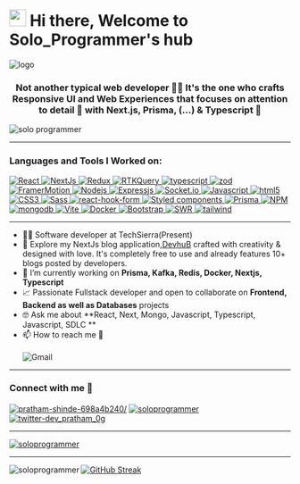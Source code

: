 <h1><img src="https://emojis.slackmojis.com/emojis/images/1531849430/4246/blob-sunglasses.gif?1531849430" width="30"/>  Hi there, Welcome to Solo_Programmer's hub</h1>

![logo](https://user-images.githubusercontent.com/76880102/157709681-304db8cb-e8b8-46b3-93a5-d37d4f40c698.PNG)

<h3 align="center">
  Not another typical web developer 👨‍💻 It's the one who crafts Responsive UI and Web Experiences that focuses on attention to detail 🌟 with Next.js, Prisma, (...) & 
  Typescript 💪
</h3>

<p align="left">
  <img
    src="https://komarev.com/ghpvc/?username=soloprogrammer&label=Profile%20views&color=0e75b6&style=flat"
    alt="solo programmer"
  />
</p>

<hr>
<h3 align="left">Languages and Tools I Worked on:</h3>
<p align="left">
  <a href="https://react.dev/" target="_blank">
    <img
      src="https://img.shields.io/badge/-React-45b8d8?style=flat-square&logo=react&logoColor=white"
      alt="React"
    />
  </a>
  
   <a href="https://nextjs.org/" target="_blank">
    <img
      src="https://img.shields.io/badge/NEXT-black?logo=next.js&logoColor=white&style=flat-square"
      alt="NextJs"
    />
  </a>
  
  <a href="https://react-redux.js.org/" target="_blank" rel="noreferrer">
    <img
      src="https://img.shields.io/badge/-Redux-764ABC?style=flat-square&logo=redux&logoColor=white"
      alt="Redux"
    />
  </a>
  <a href="https://redux-toolkit.js.org/tutorials/rtk-query" target="_blank" rel="noreferrer">
    <img
      src="https://img.shields.io/badge/RTKQuery-b8e3e0?logo=reactquery&logoColor=red&style=flat-square"
      alt="RTKQuery"
    />
  </a>
  <a href="https://www.typescriptlang.org/" target="_blank" rel="noreferrer">
    <img
      src="https://img.shields.io/badge/-TypeScript-007ACC?style=flat-square&logo=typescript&logoColor=white"
      alt="typescript"
    />
  </a>
  <a href="https://zod.dev/" target="_blank" rel="noreferrer">
    <img
      src="https://img.shields.io/badge/Zod-dae9fe?logo=zod&logoColor=4468b5&style=flat-square"
      alt="zod"
    />
  </a>
 <a href="https://www.framer.com/motion/examples/" target="_blank" rel="noreferrer">
    <img
      src="https://img.shields.io/badge/-FramerMotion-white?style=flat-square&logo=framer&logoColor=375efb"
      alt="FramerMotion"
    />
  </a>
   <a href="https://nodejs.org/docs/latest/api/" target="_blank" rel="noreferrer">
    <img
      src="https://img.shields.io/badge/-Nodejs-43853d?style=flat-square&logo=Node.js&logoColor=white"
      alt="Nodejs"
    />
  </a>
  <a href="https://expressjs.com/en/5x/api.html" target="_blank" rel="noreferrer">
    <img
      src="https://img.shields.io/badge/Express-07a40e?logo=express&logoColor=white&style=flat-square"
      alt="Expressjs"
    />
  </a>
  <a href="https://socket.io/docs/v4/" target="_blank" rel="noreferrer">
    <img
      src="https://img.shields.io/badge/-Socket.io-61dab3?style=flat-square&logo=socket.io&logoColor=black"
      alt="Socket.io"
    />
  </a>
  <a href="https://www.w3schools.com/js/" target="_blank" rel="noreferrer">
    <img
      src="https://img.shields.io/badge/Javascript-f7df1e?logo=JavaScript&logoColor=black&style=flat-square"
      alt="Javascript"
    />
  </a>
   <a href="https://www.w3schools.in/html5/tutorials/" target="_blank" rel="noreferrer">
    <img
      src="https://img.shields.io/badge/-HTML5-E34F26?style=flat-square&logo=html5&logoColor=white"
      alt="html5"
    />
  </a>
   <a href="https://www.w3schools.com/css/" target="_blank" rel="noreferrer">
    <img
      src="https://img.shields.io/badge/-CSS3-1572B6?style=flat-square&logo=css3"
      alt="CSS3"
    />
  </a>
  <a href="https://sass-lang.com/" target="_blank" rel="noreferrer">
    <img
      src="https://img.shields.io/badge/-Sass-CC6699?style=flat-square&logo=sass&logoColor=white"
      alt="Sass"
    />
  </a>
  <a href="https://react-hook-form.com/" target="_blank" rel="noreferrer">
    <img
      src="https://img.shields.io/badge/React%20Hook%20Form-d96993?logo=react-hook-form&logoColor=fff&style=flat-square"
      alt="react-hook-form"
    />
  </a>
  <a href="https://styled-components.com/" target="_blank" rel="noreferrer">
    <img
      src="https://img.shields.io/badge/-Styled_Components-db7092?style=flat-square&logo=styled-components&logoColor=white"
      alt="Styled components"
    />
  </a>
   <a href="https://www.prisma.io/docs/getting-started" target="_blank" rel="noreferrer">
    <img
      src="https://img.shields.io/badge/Prisma-06297d?logo=prisma&logoColor=white&style=flat-square"
      alt="Prisma"
    />
  </a>
  <a
    href="https://www.npmjs.com/"
    target="_blank"
    rel="noreferrer"
  >
    <img
      src="https://img.shields.io/badge/-NPM-CB3837?style=flat-square&logo=npm&logoColor=white"
      alt="NPM"
    />
  </a>
  <a href="https://www.mongodb.com/docs/" target="_blank" rel="noreferrer">
    <img
      src="https://img.shields.io/badge/-MongoDB-13aa52?style=flat-square&logo=mongodb&logoColor=white"
      alt="mongodb"
    />
  </a>
  <a href="https://vitejs.dev/" target="_blank" rel="noreferrer">
    <img
      src="https://img.shields.io/badge/VITE-a161fe?logo=vite&logoColor=57b8f0&style=flat-square"
      alt="Vite"
    />
  </a>
  <a href="https://docs.docker.com/" target="_blank" rel="noreferrer">
    <img
      src="https://img.shields.io/badge/Docker-3a65ea?logo=docker&logoColor=white&style=flat-square"
      alt="Docker"
    />
  </a>
  <a href="https://getbootstrap.com/" target="_blank" rel="noreferrer">
    <img
      src="https://img.shields.io/badge/-Bootstrap-563D7C?style=flat-square&logo=bootstrap"
      alt="Bootstrap"
    />
  </a>
  <a href="https://swr.vercel.app/" target="_blank" rel="noreferrer">
    <img
      src="https://img.shields.io/badge/SWR-white?logo=swr&logoColor=black&style=flat-square"
      alt="SWR"
    />
  </a>
  <a href="https://tailwindcss.com/" target="_blank" rel="noreferrer">
    <img
      src="https://img.shields.io/badge/Tailwind-white?logo=tailwindcss&logoColor=0bc3b1&style=flat-square"
      alt="tailwind"
    />
  </a>
</p>
<hr>

- 🧑‍💻 Software developer at TechSierra(Present)
- 🚀 Explore my NextJs blog application,<a target="_blank" href="https://dev-hub-nextjs-app.vercel.app">DevhuB</a> crafted with creativity & designed with love. It's completely free to use and already features 10+ blogs posted by developers.
- 🌱 I’m currently
working on **Prisma, Kafka, Redis, Docker, Nextjs, Typescript** 
- 📈 Passionate Fullstack developer and open to collaborate
on **Frontend, Backend as well as Databases** projects 
- 🤓 Ask me about **React, Next,
Mongo, Javascript, Typescript, Javascript, SDLC **
 - 📫 How to reach me 📩 <br><br> <img style="marginTop:'.4rem'" src="https://img.shields.io/badge/-prathamshinde987@gmail.com-c14438?style=flat-square&logo=Gmail&logoColor=white" alt="Gmail"/>
<hr>

<h3 align="left">Connect with me 🤝 </h3>
<p align="left">
  <a href="https://linkedin.com/in/pratham-shinde-698a4b240/" target="_blank"
    ><img
      align="center"
      src="https://img.shields.io/badge/-Pratham%20Shinde-blue?style=flat-square&logo=Linkedin&logoColor=white"
      alt="pratham-shinde-698a4b240/"
  /></a>
  <a href="https://github.com/SoloProgrammer/SoloProgrammer" target="_blank"
    ><img
      align="center"
      src="https://img.shields.io/badge/-GitHub-181717?style=flat-square&logo=github&logoColor=white"
      alt="soloprogrammer"
  /></a>
   <a href="https://twitter.com/dev_pratham_0g" target="_blank"
    ><img
      align="center"
      src="https://img.shields.io/badge/-Twitter-539ae6?style=flat-square&logo=twitter&logoColor=white"
      alt="twitter-dev_pratham_0g"
  /></a>
</p>
<hr>
<p align="left">
  <a href="https://github.com/ryo-ma/github-profile-trophy"
    ><img
      src="https://github-profile-trophy.vercel.app/?username=soloprogrammer&theme=onedark"
      alt="soloprogrammer"
  /></a>
</p>
<hr>
<p>
  <img
    align="left"
    src="https://github-readme-stats.vercel.app/api/top-langs/?username=soloprogrammer&theme=radical&border_color=00EBBB"
    alt="soloprogrammer"
  />
</p>


[![GitHub Streak](https://streak-stats.demolab.com?user=soloprogrammer&theme=radical&border=00EBBB&stroke=EB5454&ring=EB5454&fire=EBC446)](https://git.io/streak-stats)
